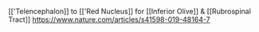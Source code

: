 [['Telencephalon]] to [['Red Nucleus]] for [[Inferior Olive]] & [[Rubrospinal Tract]]
https://www.nature.com/articles/s41598-019-48164-7